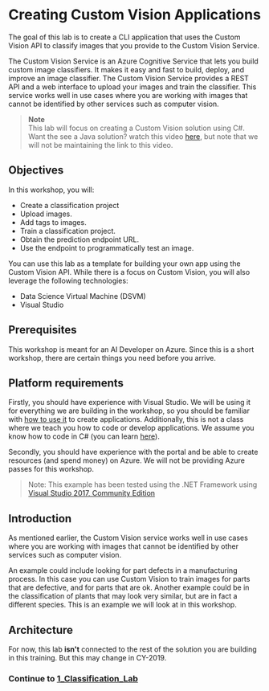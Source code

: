 # Creating Custom Vision Applications

The goal of this lab is to create a CLI application that uses the Custom Vision API to classify images that you provide to the Custom Vision Service.

The Custom Vision Service is an Azure Cognitive Service that lets you build custom image classifiers. It makes it easy and fast to build, deploy, and improve an image classifier. The Custom Vision Service provides a REST API and a web interface to upload your images and train the classifier.  This service works well in use cases where you are working with images that cannot be identified by other services such as computer vision.

> **Note**  
> This lab will focus on creating a Custom Vision solution using C#.
> Want the see a Java solution? watch this video [here](https://channel9.msdn.com/Shows/AI-Show/Azure-Custom-Vision-How-to-Train-and-Identify-Unique-Designs-or-Image-Content), but note that we will not be maintaining the link to this video.

## Objectives

In this workshop, you will:

- Create a classification project
- Upload images.
- Add tags to images.
- Train a classification project.
- Obtain the prediction endpoint URL.
- Use the endpoint to programmatically test an image.

You can use this lab as a template for building your own app using the Custom Vision API. While there is a focus on Custom Vision, you will also leverage the following technologies:

- Data Science Virtual Machine (DSVM)
- Visual Studio

## Prerequisites

This workshop is meant for an AI Developer on Azure. Since this is a short workshop, there are certain things you need before you arrive.

## Platform requirements

Firstly, you should have experience with Visual Studio. We will be using it for everything we are building in the workshop, so you should be familiar with [how to use it](https://docs.microsoft.com/en-us/visualstudio/ide/visual-studio-ide) to create applications. Additionally, this is not a class where we teach you how to code or develop applications. We assume you know how to code in C# (you can learn [here](https://mva.microsoft.com/en-us/training-courses/c-fundamentals-for-absolute-beginners-16169?l=Lvld4EQIC_2706218949)).

Secondly, you should have experience with the portal and be able to create resources (and spend money) on Azure. We will not be providing Azure passes for this workshop.

>Note: This example has been tested using the .NET Framework using [Visual Studio 2017,
Community Edition](https://www.visualstudio.com/downloads/)

## Introduction

As mentioned earlier, the Custom Vision service works well in use cases where you are working with images that cannot be identified by other services such as computer vision.

An example could include looking for part defects in a manufacturing process. In this case you can use Custom Vision to train images for parts that are defective, and for parts that are ok. Another example could be in the classification of plants that may look very similar, but are in fact a different species. This is an example we will look at in this workshop.

## Architecture

For now, this lab **isn't** connected to the rest of the solution you are building in this training. But this may change in CY-2019.

### Continue to [1_Classification_Lab](./1_Classification_Lab.md)